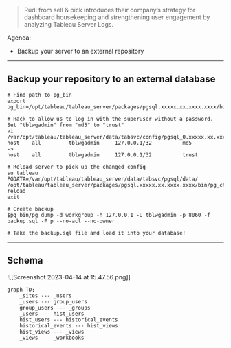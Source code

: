 > Rudi from sell & pick introduces their company’s strategy for dashboard housekeeping and strengthening user engagement by analyzing Tableau Server Logs.

Agenda:
- Backup your server to an external repository

---

## Backup your repository to an external database
```
# Find path to pg_bin
export pg_bin=/opt/tableau/tableau_server/packages/pgsql.xxxxx.xx.xxxx.xxxx/bin

# Hack to allow us to log in with the superuser without a password. Set "tblwgadmin" from "md5" to "trust"
vi /var/opt/tableau/tableau_server/data/tabsvc/config/pgsql_0.xxxxx.xx.xxxx.xxxx/pg_hba.conf
host    all         tblwgadmin     127.0.0.1/32          md5
->
host    all         tblwgadmin     127.0.0.1/32          trust

# Reload server to pick up the changed config
su tableau
PGDATA=/var/opt/tableau/tableau_server/data/tabsvc/pgsql/data/ /opt/tableau/tableau_server/packages/pgsql.xxxxx.xx.xxxx.xxxx/bin/pg_ctl reload
exit

# Create backup
$pg_bin/pg_dump -d workgroup -h 127.0.0.1 -U tblwgadmin -p 8060 -f backup.sql -F p --no-acl --no-owner

# Take the backup.sql file and load it into your database!
```

---

## Schema
![[Screenshot 2023-04-14 at 15.47.56.png]]
```mermaid
graph TD;
	_sites --- _users
	_users --- group_users
	group_users --- _groups
	_users --- hist_users
	hist_users --- historical_events
	historical_events --- hist_views
	hist_views --- _views
	_views --- _workbooks
```
